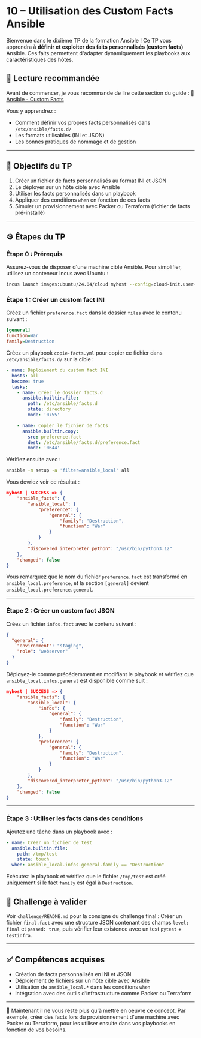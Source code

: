 # 10 – Utilisation des Custom Facts Ansible

Bienvenue dans le dixième TP de la formation Ansible ! Ce TP vous apprendra à
**définir et exploiter des faits personnalisés (custom facts)** Ansible.
Ces faits permettent d'adapter dynamiquement les playbooks aux caractéristiques
des hôtes.

## 🧠 Lecture recommandée

Avant de commencer, je vous recommande de lire cette section du guide : 🔗
[Ansible - Custom
Facts](https://blog.stephane-robert.info/docs/infra-as-code/gestion-de-configuration/ansible/customs-facts/)

Vous y apprendrez :

* Comment définir vos propres facts personnalisés dans `/etc/ansible/facts.d/`
* Les formats utilisables (INI et JSON)
* Les bonnes pratiques de nommage et de gestion

---

## 🌟 Objectifs du TP

1. Créer un fichier de facts personnalisés au format INI et JSON
2. Le déployer sur un hôte cible avec Ansible
3. Utiliser les facts personnalisés dans un playbook
4. Appliquer des conditions `when` en fonction de ces facts
5. Simuler un provisionnement avec Packer ou Terraform (fichier de facts
   pré-installé)

---

## ⚙️ Étapes du TP

### Étape 0 : Prérequis

Assurez-vous de disposer d'une machine cible Ansible. Pour simplifier, utilisez
un conteneur Incus avec Ubuntu :

```bash
incus launch images:ubuntu/24.04/cloud myhost --config=cloud-init.user-data="$(cat ../cloud-config.yaml)"
```

### Étape 1 : Créer un custom fact INI

Créez un fichier `preference.fact` dans le dossier `files` avec le contenu
suivant :

```ini
[general]
function=War
family=Destruction
```

Créez un playbook `copie-facts.yml` pour copier ce fichier dans `/etc/ansible/facts.d/` sur la
cible :

```yaml
- name: Déploiement du custom fact INI
  hosts: all
  become: true
  tasks:
    - name: Créer le dossier facts.d
      ansible.builtin.file:
        path: /etc/ansible/facts.d
        state: directory
        mode: '0755'

    - name: Copier le fichier de facts
      ansible.builtin.copy:
        src: preference.fact
        dest: /etc/ansible/facts.d/preference.fact
        mode: '0644'
```

Vérifiez ensuite avec :

```bash
ansible -m setup -a 'filter=ansible_local' all
```

Vous devriez voir ce résultat :

```json
myhost | SUCCESS => {
    "ansible_facts": {
        "ansible_local": {
            "preference": {
                "general": {
                    "family": "Destruction",
                    "function": "War"
                }
            }
        },
        "discovered_interpreter_python": "/usr/bin/python3.12"
    },
    "changed": false
}
```

Vous remarquez que le nom du fichier `preference.fact` est transformé en
`ansible_local.preference`, et la section `[general]` devient
`ansible_local.preference.general`.

---

### Étape 2 : Créer un custom fact JSON

Créez un fichier `infos.fact` avec le contenu suivant :

```json
{
  "general": {
    "environment": "staging",
    "role": "webserver"
  }
}
```

Déployez-le comme précédemment en modifiant le playbook et vérifiez que
`ansible_local.infos.general` est disponible comme suit :

```json
myhost | SUCCESS => {
    "ansible_facts": {
        "ansible_local": {
            "infos": {
                "general": {
                    "family": "Destruction",
                    "function": "War"
                }
            },
            "preference": {
                "general": {
                    "family": "Destruction",
                    "function": "War"
                }
            }
        },
        "discovered_interpreter_python": "/usr/bin/python3.12"
    },
    "changed": false
}
```

---

### Étape 3 : Utiliser les facts dans des conditions

Ajoutez une tâche dans un playbook avec :

```yaml
- name: Créer un fichier de test
  ansible.builtin.file:
    path: /tmp/test
    state: touch
  when: ansible_local.infos.general.family == "Destruction"
```

Exécutez le playbook et vérifiez que le fichier `/tmp/test` est créé
uniquement si le fact `family` est égal à `Destruction`.

## 🧪 Challenge à valider

Voir `challenge/README.md` pour la consigne du challenge final : Créer un
fichier `final.fact` avec une structure JSON contenant des champs `level: final`
et `passed: true`, puis vérifier leur existence avec un test `pytest` +
`testinfra`.

---

## ✅ Compétences acquises

* Création de facts personnalisés en INI et JSON
* Déploiement de fichiers sur un hôte cible avec Ansible
* Utilisation de `ansible_local.*` dans les conditions `when`
* Intégration avec des outils d’infrastructure comme Packer ou Terraform

---

🚀 Maintenant il ne vous reste plus qu'à mettre en oeuvre ce concept. Par
exemple, créer des facts lors du provisionnement d'une machine avec Packer ou
Terraform, pour les utiliser ensuite dans vos playbooks en fonction de
vos besoins.
